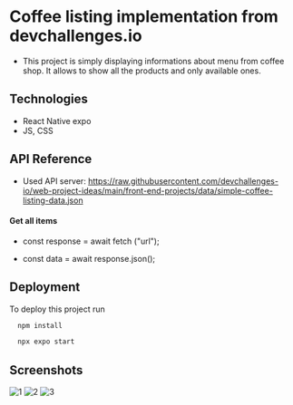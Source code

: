 
# Coffee listing implementation from devchallenges.io

- This project is simply displaying informations about menu from coffee shop. It allows to show all the products and only available ones.

## Technologies

 - React Native expo
 - JS, CSS


## API Reference
- Used API server: https://raw.githubusercontent.com/devchallenges-io/web-project-ideas/main/front-end-projects/data/simple-coffee-listing-data.json
#### Get all items


  - const response = await fetch ("url");

  - const data = await response.json();



## Deployment

To deploy this project run

```bash
  npm install
```
```bash
  npx expo start
```


## Screenshots

![1](https://github.com/KarolCioc/coffeListing/assets/127849180/d902851c-c5c8-4203-a055-b883e9bdbce0)
![2](https://github.com/KarolCioc/coffeListing/assets/127849180/bfb5890a-cf0f-4c6a-a3cd-5e519ebf4fae)
![3](https://github.com/KarolCioc/coffeListing/assets/127849180/cec57e4c-ca86-4509-8e9f-af0405508518)

